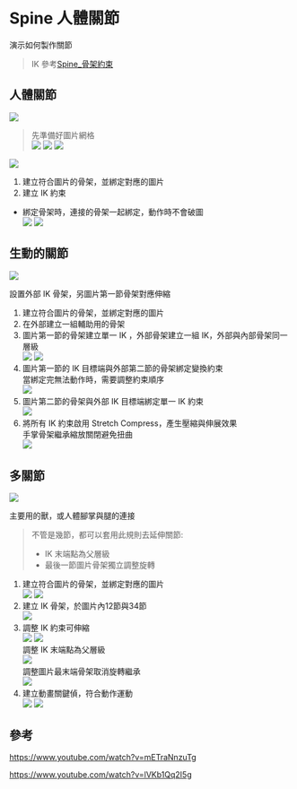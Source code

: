 # Spine 人體關節

演示如何製作關節

> IK 參考[Spine_骨架約束](Spine_骨架約束.md)

## 人體關節

![](moive/2023-03-18%2017_44_51.webp)

> 先準備好圖片網格
> <br>
> ![](img/2023-03-18%2017_24_29.png)
> ![](img/2023-03-18%2017_24_46.png)
> ![](img/2023-03-18%2017_24_56.png)

![](moive/2023-03-18%2017_39_44.webp)

1. 建立符合圖片的骨架，並綁定對應的圖片
3. 建立 IK 約束

+ 綁定骨架時，連接的骨架一起綁定，動作時不會破圖
  <br>
  ![](img/2023-03-18%2017_49_31.png)
  ![](img/2023-03-18%2017_49_52.png)

## 生動的關節

![](moive/2023-03-18%2020_29_03.webp)

設置外部 IK 骨架，另圖片第一節骨架對應伸縮

1. 建立符合圖片的骨架，並綁定對應的圖片
2. 在外部建立一組輔助用的骨架
3. 圖片第一節的骨架建立單一 IK ，外部骨架建立一組 IK，外部與內部骨架同一層級
   <br>
   ![](moive/2023-03-18%2018_32_19.webp)
   ![](img/2023-03-18%2020_25_58.png)
4. 圖片第一節的 IK 目標端與外部第二節的骨架綁定變換約束
   <br>
   當綁定完無法動作時，需要調整約束順序
   <br>
   ![](moive/2023-03-18%2019_51_57.webp)
5. 圖片第二節的骨架與外部 IK 目標端綁定單一 IK 約束
   <br>
   ![](moive/2023-03-18%2020_13_44.webp)
6. 將所有 IK 約束啟用 Stretch Compress，產生壓縮與伸展效果<br>手掌骨架繼承縮放關閉避免扭曲
   <br>
   ![](moive/2023-03-18%2020_24_36.webp)

## 多關節

![](moive/2023-03-20%2014_59_12.webp)

主要用的獸，或人體腳掌與腿的連接

> 不管是幾節，都可以套用此規則去延伸關節:
> + IK 末端點為父層級
> + 最後一節圖片骨架獨立調整旋轉

1. 建立符合圖片的骨架，並綁定對應的圖片
   <br>
   ![](moive/2023-03-20%2013_45_14.webp)
   ![](img/2023-03-20%2013_48_38.png)
2. 建立 IK 骨架，於圖片內12節與34節
   <br>
   ![](moive/2023-03-20%2013_45_24.webp)
3. 調整 IK 約束可伸縮<br>
   ![](moive/2023-03-20%2013_45_34.webp)
   ![](img/2023-03-20%2013_55_36.png)
   <br>調整 IK 末端點為父層級<br>
   ![](img/2023-03-20%2013_54_47.png)
   <br>調整圖片最末端骨架取消旋轉繼承<br>
   ![](img/2023-03-20%2013_54_58.png)
4. 建立動畫關鍵偵，符合動作運動
   <br>
   ![](moive/2023-03-20%2014_59_12.webp)
   ![](img/2023-03-20%2014_59_46.png)


## 參考

https://www.youtube.com/watch?v=mETraNnzuTg

https://www.youtube.com/watch?v=lVKb1Qq2I5g